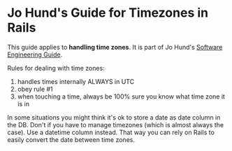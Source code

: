 Jo Hund's Guide for Timezones in Rails
======================================

This guide applies to **handling time zones**. It is part of Jo Hund's
[Software Engineering Guide](http://github.com/jhund/software_engineering_guide).


Rules for dealing with time zones:

1. handles times internally ALWAYS in UTC
2. obey rule #1
3. when touching a time, always be 100% sure you know what time zone it is in

In some situations you might think it's ok to store a date as date column in the DB. Don't if you
have to manage timezones (which is almost always the case). Use a datetime column instead. That way
you can rely on Rails to easily convert the date between time zones.

